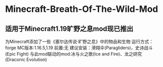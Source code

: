 # Minecraft-Breath-Of-The-Wild-Mod
## 适用于Minecraft1.19旷野之息mod现已推出
为Minecraft添加了一些《塞尔达传说·旷野之息》中的物品和生物
运行方式：forge
MC版本:1.16.5,1.19
前置:无
建议安装：滑翔伞(Paragliders)，史诗战斗(Epic Fight)
与此mod联动的mod:冰与火之歌(Ice and Fire)、龙之研究(Draconic Evolution)
